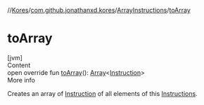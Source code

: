 //[Kores](../../index.md)/[com.github.jonathanxd.kores](../index.md)/[ArrayInstructions](index.md)/[toArray](to-array.md)



# toArray  
[jvm]  
Content  
open override fun [toArray](to-array.md)(): [Array](https://kotlinlang.org/api/latest/jvm/stdlib/kotlin/-array/index.html)<[Instruction](../-instruction/index.md)>  
More info  


Creates an array of [Instruction](../-instruction/index.md) of all elements of this [Instructions](../-instructions/index.md).

  



